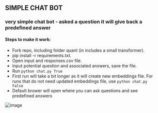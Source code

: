 ## SIMPLE CHAT BOT

### very simple chat bot - asked a question it will give back a predefined answer

#### Steps to make it work:
- Fork repo, including folder quant (in includes a small transformer).
- pip install -r requirements.txt.
- Open input and responses.csv file.
- Input potential question and associated answers, save the file.
- Run ```python chat.py True```
- First run will take a bit longer as it will create new embeddings file. For runs that do not need updated embeddings file, use ```python chat.py False```
- Default brower will open where you can ask questions and see predefined answers 

![image](https://user-images.githubusercontent.com/67911055/181908251-e1d34d09-08d6-4cd3-992f-3a468d5a9ec1.png)

